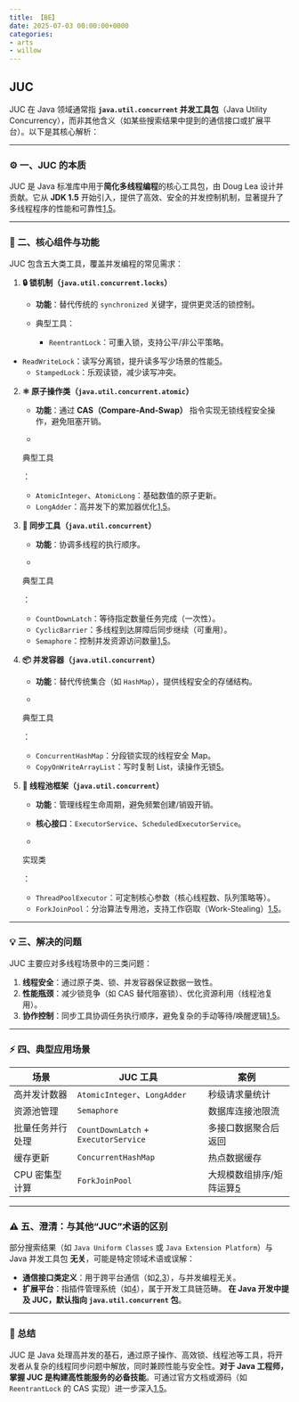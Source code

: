 ```yaml
---
title: 【BE】
date: 2025-07-03 00:00:00+0000
categories: 
- arts
- willow
---
```


## JUC

JUC 在 Java 领域通常指 **`java.util.concurrent` 并发工具包**（Java Utility Concurrency），而非其他含义（如某些搜索结果中提到的通信接口或扩展平台）。以下是其核心解析：

------

### ⚙️ 一、JUC 的本质

JUC 是 Java 标准库中用于**简化多线程编程**的核心工具包，由 Doug Lea 设计并贡献。它从 **JDK 1.5** 开始引入，提供了高效、安全的并发控制机制，显著提升了多线程程序的性能和可靠性[1,5](@ref)。

------

### 🧩 二、核心组件与功能

JUC 包含五大类工具，覆盖并发编程的常见需求：

1. **🔒 锁机制（`java.util.concurrent.locks`）**

   - **功能**：替代传统的 `synchronized` 关键字，提供更灵活的锁控制。

   - 典型工具：

     - `ReentrantLock`：可重入锁，支持公平/非公平策略。
  - `ReadWriteLock`：读写分离锁，提升读多写少场景的性能[5](@ref)。
     - `StampedLock`：乐观读锁，减少读写冲突。

2. **⚛️ 原子操作类（`java.util.concurrent.atomic`）**

   - **功能**：通过 **CAS（Compare-And-Swap）** 指令实现无锁线程安全操作，避免阻塞开销。

   - 

     典型工具

     ：

     - `AtomicInteger`、`AtomicLong`：基础数值的原子更新。
     - `LongAdder`：高并发下的累加器优化[1,5](@ref)。

3. **🚦 同步工具（`java.util.concurrent`）**

   - **功能**：协调多线程的执行顺序。

   - 

     典型工具

     ：

     - `CountDownLatch`：等待指定数量任务完成（一次性）。
     - `CyclicBarrier`：多线程到达屏障后同步继续（可重用）。
     - `Semaphore`：控制并发资源访问数量[1,5](@ref)。

4. **📦 并发容器（`java.util.concurrent`）**

   - **功能**：替代传统集合（如 `HashMap`），提供线程安全的存储结构。

   - 

     典型工具

     ：

     - `ConcurrentHashMap`：分段锁实现的线程安全 Map。
     - `CopyOnWriteArrayList`：写时复制 List，读操作无锁[5](@ref)。

5. **🧵 线程池框架（`java.util.concurrent`）**

   - **功能**：管理线程生命周期，避免频繁创建/销毁开销。

   - **核心接口**：`ExecutorService`、`ScheduledExecutorService`。

   - 

     实现类

     ：

     - `ThreadPoolExecutor`：可定制核心参数（核心线程数、队列策略等）。
     - `ForkJoinPool`：分治算法专用池，支持工作窃取（Work-Stealing）[1,5](@ref)。

------

### 💡 三、解决的问题

JUC 主要应对多线程场景中的三类问题：

1. **线程安全**：通过原子类、锁、并发容器保证数据一致性。
2. **性能瓶颈**：减少锁竞争（如 CAS 替代阻塞锁）、优化资源利用（线程池复用）。
3. **协作控制**：同步工具协调任务执行顺序，避免复杂的手动等待/唤醒逻辑[1,5](@ref)。

------

### ⚡ 四、典型应用场景

| **场景**         | **JUC 工具**                         | **案例**                         |
| ---------------- | ------------------------------------ | -------------------------------- |
| 高并发计数器     | `AtomicInteger`、`LongAdder`         | 秒级请求量统计                   |
| 资源池管理       | `Semaphore`                          | 数据库连接池限流                 |
| 批量任务并行处理 | `CountDownLatch` + `ExecutorService` | 多接口数据聚合后返回             |
| 缓存更新         | `ConcurrentHashMap`                  | 热点数据缓存                     |
| CPU 密集型计算   | `ForkJoinPool`                       | 大规模数组排序/矩阵运算[5](@ref) |

------

### ⚠️ 五、澄清：与其他“JUC”术语的区别

部分搜索结果（如 `Java Uniform Classes` 或 `Java Extension Platform`）与 Java 并发工具包 **无关**，可能是特定领域术语或误解：

- **通信接口类定义**：用于跨平台通信（如[2,3](@ref)），与并发编程无关。
- **扩展平台**：指插件管理系统（如[4](@ref)），属于开发工具链范畴。
  ​**在 Java 开发中提及 JUC，默认指向 `java.util.concurrent` 包**。

------

### 💎 总结

JUC 是 Java 处理高并发的基石，通过原子操作、高效锁、线程池等工具，将开发者从复杂的线程同步问题中解放，同时兼顾性能与安全性。**对于 Java 工程师，掌握 JUC 是构建高性能服务的必备技能**。可通过官方文档或源码（如 `ReentrantLock` 的 CAS 实现）进一步深入[1,5](@ref)。